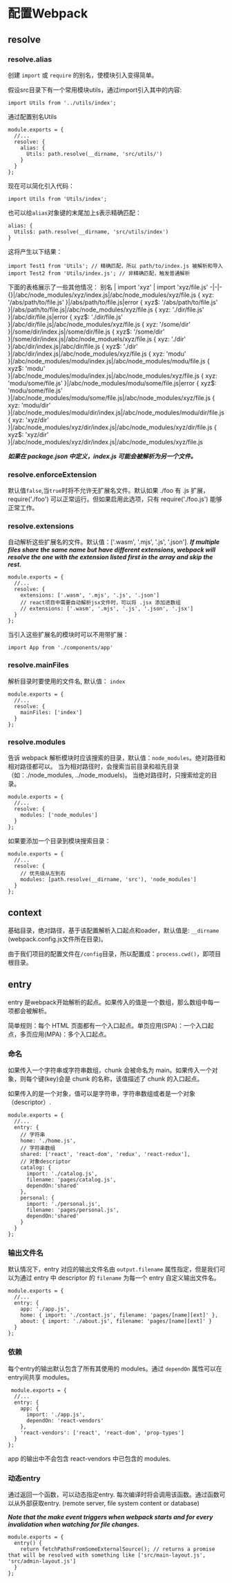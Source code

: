 # 配置Webpack
## resolve
### resolve.alias
创建 `import` 或 `require` 的别名，使模块引入变得简单。

假设src目录下有一个常用模块utils，通过import引入其中的内容:
```
import Utils from '../utils/index';
```
通过配置别名Utils
```
module.exports = {
  //...
  resolve: {
    alias: {
      Utils: path.resolve(__dirname, 'src/utils/')
    }
  }
};
```
现在可以简化引入代码：
```
import Utils from 'Utils/index';
```
也可以给`alias`对象键的末尾加上`$`表示精确匹配：
```
alias: {
  Utils$: path.resolve(__dirname, 'src/utils/index')
}
```
这将产生以下结果：
```
import Test1 from 'Utils'; // 精确匹配，所以 path/to/index.js 被解析和导入
import Test2 from 'Utils/index.js'; // 非精确匹配，触发普通解析
```
下面的表格展示了一些其他情况：
别名 | import 'xyz' | import 'xyz/file.js'
-|-|-
{}|/abc/node_modules/xyz/index.js|/abc/node_modules/xyz/file.js
{ xyz: '/abs/path/to/file.js' }|/abs/path/to/file.js|error
{ xyz$: '/abs/path/to/file.js' }|/abs/path/to/file.js|/abc/node_modules/xyz/file.js
{ xyz: './dir/file.js' }|/abc/dir/file.js|error
{ xyz$: './dir/file.js' }|/abc/dir/file.js|/abc/node_modules/xyz/file.js
{ xyz: '/some/dir' }|/some/dir/index.js|/some/dir/file.js
{ xyz$: '/some/dir' }|/some/dir/index.js|/abc/node_moduels/xyz/file.js
{ xyz: './dir' }|/abc/dir/index.js|/abc/dir/file.js
{ xyz$: './dir' }|/abc/dir/index.js|/abc/node_modules/xyz/file.js
{ xyz: 'modu' }|/abc/node_modules/modu/index.js|/abc/node_modules/modu/file.js
{ xyz$: 'modu' }|/abc/node_modules/modu/index.js|/abc/node_modules/xyz/file.js
{ xyz: 'modu/some/file.js' }|/abc/node_modules/modu/some/file.js|error
{ xyz$: 'modu/some/file.js' }|/abc/node_modules/modu/some/file.js|/abc/node_modules/xyz/file.js
{ xyz: 'modu/dir' }|/abc/node_modules/modu/dir/index.js|/abc/node_modules/modu/dir/file.js
{ xyz: 'xyz/dir' }|/abc/node_modules/xyz/dir/index.js|/abc/node_modules/xyz/dir/file.js
{ xyz$: 'xyz/dir' }|/abc/node_modules/xyz/dir/index.js|/abc/node_modules/xyz/file.js

***如果在 package.json 中定义，index.js 可能会被解析为另一个文件。***

### resolve.enforceExtension
默认值`false`,当`true`时将不允许无扩展名文件。默认如果 ./foo 有 .js 扩展，require('./foo') 可以正常运行。但如果启用此选项，只有 require('./foo.js') 能够正常工作。

### resolve.extensions
自动解析这些扩展名的文件。默认值：['.wasm', '.mjs', '.js', '.json'].
***If multiple files share the same name but have different extensions, webpack will resolve the one with the extension listed first in the array and skip the rest.***
```
module.exports = {
  //...
  resolve: {
    extensions: ['.wasm', '.mjs', '.js', '.json']
    // react项目中需要自动解析jsx文件时，可以将 .jsx 添加进数组
    // extensions: ['.wasm', '.mjs', '.js', '.json', '.jsx']
  }
};
```
当引入这些扩展名的模块时可以不用带扩展：
```
import App from './components/app'
```

### resolve.mainFiles
解析目录时要使用的文件名, 默认值： `index`
```
module.exports = {
  //...
  resolve: {
    mainFiles: ['index']
  }
};
```

### resolve.modules
告诉 webpack 解析模块时应该搜索的目录，默认值：`node_modules`。绝对路径和相对路径都可以。
当为相对路径时，会搜索当前目录和祖先目录（如：./node_modules, ../node_moduels)。
当绝对路径时，只搜索给定的目录。
```
module.exports = {
  //...
  resolve: {
    modules: ['node_modules']
  }
};
```
如果要添加一个目录到模块搜索目录：
```
module.exports = {
  //...
  resolve: {
    // 优先级从左到右
    modules: [path.resolve(__dirname, 'src'), 'node_modules']
  }
};
```

## context
基础目录，绝对路径，基于该配置解析入口起点和oader，默认值是: `__dirname` (webpack.config.js文件所在目录)。

由于我们项目的配置文件在`/config`目录，所以配置成：`process.cwd()`，即项目根目录。

## entry
entry 是webpack开始解析的起点。如果传入的值是一个数组，那么数组中每一项都会被解析。

简单规则：每个 HTML 页面都有一个入口起点。单页应用(SPA)：一个入口起点，多页应用(MPA)：多个入口起点。

### 命名
如果传入一个字符串或字符串数组，chunk 会被命名为 main。如果传入一个对象，则每个键(key)会是 chunk 的名称，该值描述了 chunk 的入口起点。

如果传入的是一个对象，值可以是字符串，字符串数组或者是一个对象（descriptor）.
```
module.exports = {
  //...
  entry: {
    // 字符串
    home: './home.js', 
    // 字符串数组
    shared: ['react', 'react-dom', 'redux', 'react-redux'],
    // 对象descriptor
    catalog: { 
      import: './catalog.js', 
      filename: 'pages/catalog.js', 
      dependOn:'shared'
    },
    personal: { 
      import: './personal.js', 
      filename: 'pages/personal.js', 
      dependOn:'shared'
    }
  }
};
```

### 输出文件名
默认情况下，entry 对应的输出文件名由 `output.filename` 属性指定，但是我们可以为通过 entry 中 descriptor 的 `filename` 为每一个 entry 自定义输出文件名。
```
module.exports = {
  //...
  entry: {
    app: './app.js',
    home: { import: './contact.js', filename: 'pages/[name][ext]' },
    about: { import: './about.js', filename: 'pages/[name][ext]' }
  }
};
```
### 依赖
每个entry的输出默认包含了所有其使用的 modules。通过 `dependOn` 属性可以在entry间共享 modules。
```
 module.exports = {
  //...
  entry: {
    app: { 
      import: './app.js', 
      dependOn: 'react-vendors' 
    },
    'react-vendors': ['react', 'react-dom', 'prop-types']
  }
};
```
app 的输出中不会包含 react-vendors 中已包含的 modules.

### 动态entry
通过返回一个函数，可以动态指定entry. 每次编译时将会调用该函数。通过函数可以从外部获取entry. (remote server, file system content or database)

***Note that the make event triggers when webpack starts and for every invalidation when watching for file changes.***
```
module.exports = {
  entry() {
    return fetchPathsFromSomeExternalSource(); // returns a promise that will be resolved with something like ['src/main-layout.js', 'src/admin-layout.js']
  }
};
```
